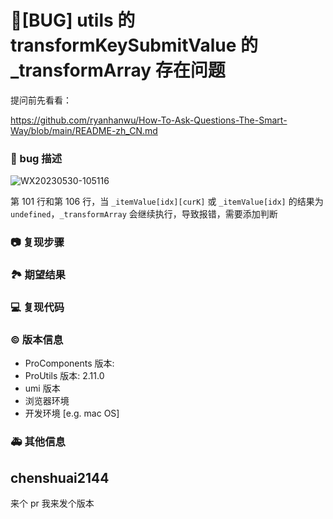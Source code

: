 # 🐛[BUG] utils 的 transformKeySubmitValue 的 \_transformArray 存在问题

提问前先看看：

https://github.com/ryanhanwu/How-To-Ask-Questions-The-Smart-Way/blob/main/README-zh_CN.md

### 🐛 bug 描述

<!--
详细地描述 bug，让大家都能理解
-->

![WX20230530-105116](https://github.com/ant-design/pro-components/assets/34655106/ba89e77d-7052-4eeb-8571-88238adb0224)

第 101 行和第 106 行，当 `_itemValue[idx][curK]` 或 `_itemValue[idx]` 的结果为 `undefined`，`_transformArray` 会继续执行，导致报错，需要添加判断

### 📷 复现步骤

<!--
清晰描述复现步骤，让别人也能看到问题，如果可能，尽量提供可执行代码，
如：https://codesandbox.io/ 在此处创建一个 codesandbox，方便我们更快的排查和复现问题
-->

### 🏞 期望结果

<!--
描述你原本期望看到的结果
-->

### 💻 复现代码

<!--
提供可复现的代码，仓库，或线上示例
-->

### © 版本信息

- ProComponents 版本:
- ProUtils 版本: 2.11.0
- umi 版本
- 浏览器环境
- 开发环境 [e.g. mac OS]

### 🚑 其他信息

<!--
如截图等其他信息可以贴在这里
-->

## chenshuai2144

来个 pr 我来发个版本
